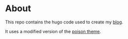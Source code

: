 # About
This repo contains the hugo code used to create my [blog](http://blog.dumbrava.ca).

It uses a modified version of the [poison theme](https://github.com/lukeorth/poison).
